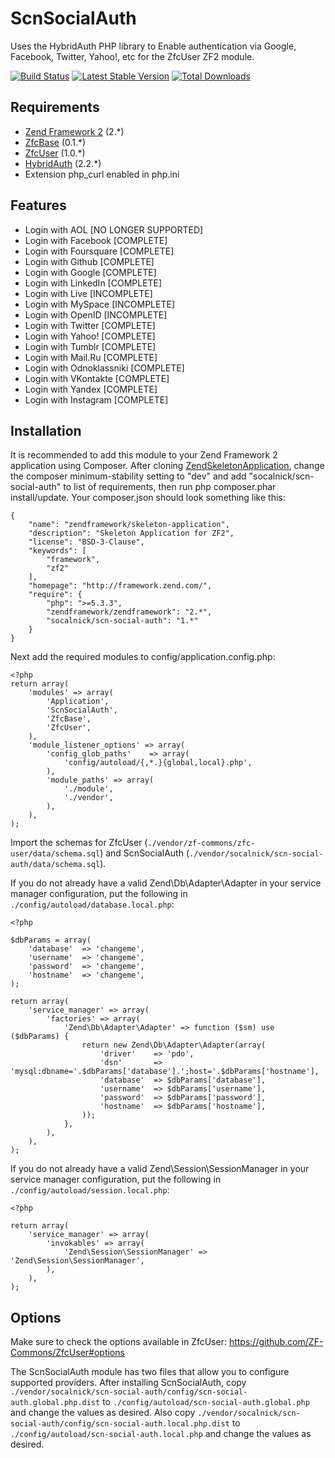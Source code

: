 ScnSocialAuth
=============
Uses the HybridAuth PHP library to Enable authentication via Google, Facebook, Twitter, Yahoo!, etc for the ZfcUser ZF2 module.

[![Build Status](https://travis-ci.org/SocalNick/ScnSocialAuth.png)](https://travis-ci.org/SocalNick/ScnSocialAuth) [![Latest Stable Version](https://poser.pugx.org/socalnick/scn-social-auth/v/stable.png)](https://packagist.org/packages/socalnick/scn-social-auth) [![Total Downloads](https://poser.pugx.org/socalnick/scn-social-auth/downloads.png)](https://packagist.org/packages/socalnick/scn-social-auth)

Requirements
------------
* [Zend Framework 2](https://github.com/zendframework/zf2) (2.*)
* [ZfcBase](https://github.com/ZF-Commons/ZfcBase) (0.1.*)
* [ZfcUser](https://github.com/ZF-Commons/ZfcUser) (1.0.*)
* [HybridAuth](https://github.com/hybridauth/hybridauth) (2.2.*)
* Extension php_curl enabled in php.ini

Features
--------
* Login with AOL [NO LONGER SUPPORTED]
* Login with Facebook [COMPLETE]
* Login with Foursquare [COMPLETE]
* Login with Github [COMPLETE]
* Login with Google [COMPLETE]
* Login with LinkedIn [COMPLETE]
* Login with Live [INCOMPLETE]
* Login with MySpace [INCOMPLETE]
* Login with OpenID [INCOMPLETE]
* Login with Twitter [COMPLETE]
* Login with Yahoo! [COMPLETE]
* Login with Tumblr [COMPLETE]
* Login with Mail.Ru [COMPLETE]
* Login with Odnoklassniki [COMPLETE]
* Login with VKontakte [COMPLETE]
* Login with Yandex [COMPLETE]
* Login with Instagram [COMPLETE]

Installation
------------
It is recommended to add this module to your Zend Framework 2 application using Composer. After cloning [ZendSkeletonApplication](https://github.com/zendframework/ZendSkeletonApplication), change the composer minimum-stability setting to "dev" and add "socalnick/scn-social-auth" to list of requirements, then run php composer.phar install/update. Your composer.json should look something like this:
```
{
    "name": "zendframework/skeleton-application",
    "description": "Skeleton Application for ZF2",
    "license": "BSD-3-Clause",
    "keywords": [
        "framework",
        "zf2"
    ],
    "homepage": "http://framework.zend.com/",
    "require": {
        "php": ">=5.3.3",
        "zendframework/zendframework": "2.*",
        "socalnick/scn-social-auth": "1.*"
    }
}
```

Next add the required modules to config/application.config.php:
```
<?php
return array(
    'modules' => array(
        'Application',
        'ScnSocialAuth',
        'ZfcBase',
        'ZfcUser',
    ),
    'module_listener_options' => array(
        'config_glob_paths'    => array(
            'config/autoload/{,*.}{global,local}.php',
        ),
        'module_paths' => array(
            './module',
            './vendor',
        ),
    ),
);
```

Import the schemas for ZfcUser (`./vendor/zf-commons/zfc-user/data/schema.sql`) and ScnSocialAuth (`./vendor/socalnick/scn-social-auth/data/schema.sql`).

If you do not already have a valid Zend\Db\Adapter\Adapter in your service
manager configuration, put the following in `./config/autoload/database.local.php`:
```
<?php

$dbParams = array(
    'database'  => 'changeme',
    'username'  => 'changeme',
    'password'  => 'changeme',
    'hostname'  => 'changeme',
);

return array(
    'service_manager' => array(
        'factories' => array(
            'Zend\Db\Adapter\Adapter' => function ($sm) use ($dbParams) {
                return new Zend\Db\Adapter\Adapter(array(
                    'driver'    => 'pdo',
                    'dsn'       => 'mysql:dbname='.$dbParams['database'].';host='.$dbParams['hostname'],
                    'database'  => $dbParams['database'],
                    'username'  => $dbParams['username'],
                    'password'  => $dbParams['password'],
                    'hostname'  => $dbParams['hostname'],
                ));
            },
        ),
    ),
);
```

If you do not already have a valid Zend\Session\SessionManager in your service
manager configuration, put the following in `./config/autoload/session.local.php`:
```
<?php

return array(
    'service_manager' => array(
        'invokables' => array(
            'Zend\Session\SessionManager' => 'Zend\Session\SessionManager',
        ),
    ),
);
```

Options
-------
Make sure to check the options available in ZfcUser: https://github.com/ZF-Commons/ZfcUser#options

The ScnSocialAuth module has two files that allow you to configure supported providers.
After installing ScnSocialAuth, copy
`./vendor/socalnick/scn-social-auth/config/scn-social-auth.global.php.dist` to
`./config/autoload/scn-social-auth.global.php` and change the values as desired.
Also copy
`./vendor/socalnick/scn-social-auth/config/scn-social-auth.local.php.dist` to
`./config/autoload/scn-social-auth.local.php` and change the values as desired.
